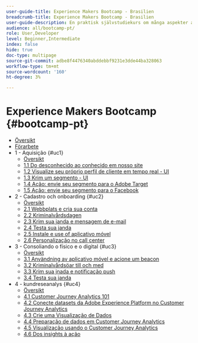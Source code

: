 ```yaml
---
user-guide-title: Experience Makers Bootcamp - Brasilien
breadcrumb-title: Experience Makers Bootcamp - Brasilien
user-guide-description: En praktisk självstudiekurs om många aspekter av Adobe Experience Platform.
audience: all/bootcamp-pt/
role: User,Developer
level: Beginner,Intermediate
index: false
hide: true
doc-type: multipage
source-git-commit: adbe8f4476340abddebbf9231e3dde44ba328063
workflow-type: tm+mt
source-wordcount: '160'
ht-degree: 3%

---
```



# Experience Makers Bootcamp {#bootcamp-pt}

+ [Översikt](/help/bootcamp-pt/overview.md)
+ [Förarbete](/help/bootcamp-pt/prework.md)
+ 1 - Aquisição {#uc1}
   + [Översikt](/help/bootcamp-pt/uc/uc1/uc1.md)
   + [1.1 Do desconhecido ao conhecido em nosso site](/help/bootcamp-pt/uc/uc1/ex1.md)
   + [1.2 Visualize seu próprio perfil de cliente em tempo real - UI](/help/bootcamp-pt/uc/uc1/ex2.md)
   + [1.3 Krim um segmento - UI](/help/bootcamp-pt/uc/uc1/ex3.md)
   + [1.4 Ação: envie seu segmento para o Adobe Target](/help/bootcamp-pt/uc/uc1/ex4.md)
   + [1.5 Ação: envie seu segmento para o Facebook](/help/bootcamp-pt/uc/uc1/ex5.md)
+ 2 - Cadastro och onboarding {#uc2}
   + [Översikt](/help/bootcamp-pt/uc/uc2/uc2.md)
   + [2.1 Webbplats e cria sua conta](/help/bootcamp-pt/uc/uc2/ex1.md)
   + [2.2 Kriminalvårdsdagen](/help/bootcamp-pt/uc/uc2/ex2.md)
   + [2.3 Krim sua janda e mensagem de e-mail](/help/bootcamp-pt/uc/uc2/ex3.md)
   + [2.4 Testa sua janda](/help/bootcamp-pt/uc/uc2/ex4.md)
   + [2.5 Instale e use of aplicativo móvel](/help/bootcamp-pt/uc/uc2/ex5.md)
   + [2.6 Personalização no call center](/help/bootcamp-pt/uc/uc2/ex6.md)
+ 3 - Consoliando o físico e o digital {#uc3}
   + [Översikt](/help/bootcamp-pt/uc/uc3/uc3.md)
   + [3.1 Användning av aplicativo móvel e acione um beacon](/help/bootcamp-pt/uc/uc3/ex1.md)
   + [3.2 Kriminalvårdsöar till och med](/help/bootcamp-pt/uc/uc3/ex2.md)
   + [3.3 Krim sua jnada e notificação push](/help/bootcamp-pt/uc/uc3/ex3.md)
   + [3.4 Testa sua janda](/help/bootcamp-pt/uc/uc3/ex4.md)
+ 4 - kundreseanalys {#uc4}
   + [Översikt](/help/bootcamp-pt/uc/uc4/uc4.md)
   + [4.1 Customer Journey Analytics 101](/help/bootcamp-pt/uc/uc4/ex1.md)
   + [4.2 Conecte datasets da Adobe Experience Platform no Customer Journey Analytics](/help/bootcamp-pt/uc/uc4/ex2.md)
   + [4.3 Crie uma Visualização de Dados](/help/bootcamp-pt/uc/uc4/ex3.md)
   + [4.4 Preparação de dados em Customer Journey Analytics](/help/bootcamp-pt/uc/uc4/ex4.md)
   + [4.5 Visualização usando o Customer Journey Analytics](/help/bootcamp-pt/uc/uc4/ex5.md)
   + [4.6 Dos insights à ação](/help/bootcamp-pt/uc/uc4/ex6.md)